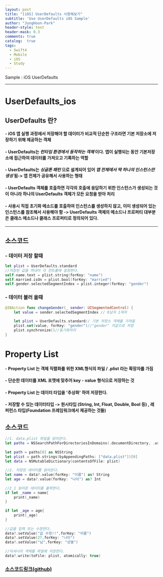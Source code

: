 ```yaml
---
layout: post
title: "[iOS] UserDefaults 사용해보기"
subtitle: 'Use UserDefaults iOS Sample'
author: "JungHoon-Park"
header-style: text
header-mask: 0.3
comments: true
catalog:  true
tags:
  - Swift4
  - Mobile
  - iOS
  - Study
---
```


Sample : iOS UserDefaults

---

# UserDefaults_ios

## UserDefaults 란?

#### - iOS 앱 실행 과정에서 저장해야 할 데이터가 비교적 단순한 구조라면 기본 저장소에 저장하기 위해 제공하는 객체

#### - UserDefaults는 *런타임 환경에서 동작하는 객체* 이다. 앱이 실행되는 동안 기본저장소에 접근하여 데이터를 가져오고 기록하는 역할

#### - UserDefaults는 *싱글톤 패턴* 으로 설계되어 있어 *앱 전체에서 딱 하나의 인스턴스만 생성* 됨-> 앱 전체가 공유해서 사용하는 형태

#### - UserDefaults 객체를 호출하면 각각의 호출에 응답하기 위한 인스턴스가 생성되는 것이 아니라 하나의 UserDefaults 객체가 모든 요청을 받아 처리

#### - 사용시 직접 초기화 메소드를 호출하여 인스턴스를 생성하지 않고, 이미 생성되어 있는 인스턴스를 참조해서 사용해야 함 -> UserDefaults 객체의 메소드나 프로퍼티 대부분은 클래스 메소드나 클래스 프로퍼티로 정의되어 있다.

- - - 

## 소스코드

### - 데이터 저장 할때
```swift
let plist = UserDefaults.standard
//저장된 값을 꺼내어 각 컨트롤에 설정한다.
self.name.text = plist.string(forKey: "name")
self.married.isOn = plist.bool(forKey: "married")
self.gender.selectedSegmentIndex = plist.integer(forKey: "gender")
```
### - 데이터 불러 올때
```swift
@IBAction func changeGender(_ sender: UISegmentedControl) {
    let value = sender.selectedSegmentIndex // 0남자 1여자
        
    let plist = UserDefaults.standard// 기본 저장소 객체를 가져옴
    plist.set(value, forKey: "gender")//"gender" 키값으로 저장
    plist.synchronize()//동기화처리
}
```

# Property List 

#### - Property List 는 객체 직렬화를 위한 XML형식의 파일 / .plist 라는 확장자를 가짐
 
#### - 단순한 데이터를 XML 포맷에 맞추어 key - value 형식으로 저장하는 것
 
#### - Property List 는 데이터 타입을 '추상화' 하여 저장한다.
 
#### - 저장할 수 있는 데이터타입 -> 원시타입 (String, Int, Float, Double, Bool 등) , 레퍼런스 타입(Foundation 프레임워크에서 제공하는 것들)
 
## 소스코드

```swift
//1. data.plist 파일을 읽어온다.
let paths = NSSearchPathForDirectoriesInDomains(.documentDirectory, .userDomainMask, true)
    
let path = paths[0] as NSString
let plist = path.strings(byAppendingPaths: ["data.plist"])[0]
let data = NSMutableDictionary(contentsOfFile: plist)
    
//2. 저장된 데이터를 읽어온다.
let name = data?.value(forKey: "이름") as? String
let age = data?.value(forKey: "나이") as? Int
    
//2_1 읽어온 데이터를 출력한다.
if let _name = name{
    print(_name)
}
    
if let _age = age{
    print(_age)
}
    
//값을 입력 또는 수정한다.
data?.setValue("값 수정!!",forKey: "이름")
data?.setValue(27,forKey: "나이")
data?.setValue("남",forKey: "성별")
    
//딕셔너리 객체를 파일에 저장한다.
data?.write(toFile: plist, atomically: true)
```
### [소스코드링크(github)](https://github.com/Junghun0/UserDefaults_ios.git)